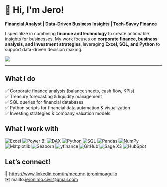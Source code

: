 # 👋 Hi, I'm Jero!  

**Financial Analyst | Data-Driven Business Insights | Tech-Savvy Finance**  

I specialize in combining **finance and technology** to create actionable insights for businesses. My work focuses on **corporate finance, business analysis, and investment strategies**, leveraging **Excel, SQL, and Python** to support data-driven decision making.

![](https://komarev.com/ghpvc/?username=JeroAgullo&color=green)

---

## What I do  

✅ Corporate finance analysis (balance sheets, cash flow, KPIs)  
✅ Treasury forecasting & liquidity management  
✅ SQL queries for financial databases  
✅ Python scripts for financial data automation & visualization  
✅ Investing strategies & company valuation models  

## What I work with  

![Excel](https://img.shields.io/badge/Excel-217346?style=for-the-badge&logo=microsoft-excel&logoColor=white)
![Power BI](https://img.shields.io/badge/Power%20BI-F2C811?style=for-the-badge&logo=powerbi&logoColor=black)
![DAX](https://img.shields.io/badge/DAX-0078D4?style=for-the-badge&logo=microsoft-power-bi&logoColor=white)
![Python](https://img.shields.io/badge/Python-3776AB?style=for-the-badge&logo=python&logoColor=white)
![SQL](https://img.shields.io/badge/SQL-003B57?style=for-the-badge&logo=postgresql&logoColor=white)
![Pandas](https://img.shields.io/badge/Pandas-150458?style=for-the-badge&logo=pandas&logoColor=white)
![NumPy](https://img.shields.io/badge/NumPy-013243?style=for-the-badge&logo=numpy&logoColor=white)
![Matplotlib](https://img.shields.io/badge/Matplotlib-11557c?style=for-the-badge&logo=plotly&logoColor=white)
![Seaborn](https://img.shields.io/badge/Seaborn-4c72b0?style=for-the-badge&logo=plotly&logoColor=white)
![yfinance](https://img.shields.io/badge/yfinance-0057B7?style=for-the-badge&logo=python&logoColor=white)
![GitHub](https://img.shields.io/badge/GitHub-181717?style=for-the-badge&logo=github&logoColor=white)
![Sage X3](https://img.shields.io/badge/Sage%20X3-00DC82?style=for-the-badge&logo=sap&logoColor=white)
![HubSpot](https://img.shields.io/badge/HubSpot-FF7A59?style=for-the-badge&logo=hubspot&logoColor=white)

## Let’s connect!  

💼 https://www.linkedin.com/in/meetme-jeronimoagullo  
✉️ mailto:jeronimo.civil@gmail.com  
